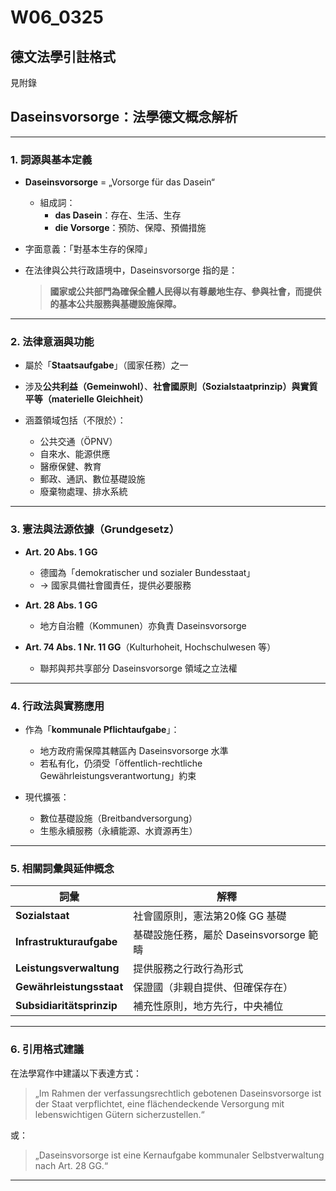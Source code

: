 # W06_0325

## 德文法學引註格式

見附錄

## Daseinsvorsorge：法學德文概念解析

***

### 1. 詞源與基本定義

- **Daseinsvorsorge** = „Vorsorge für das Dasein“
  - 組成詞：
    - **das Dasein**：存在、生活、生存
    - **die Vorsorge**：預防、保障、預備措施
- 字面意義：「對基本生存的保障」

- 在法律與公共行政語境中，Daseinsvorsorge 指的是：

  > **國家或公共部門為確保全體人民得以有尊嚴地生存、參與社會，而提供的基本公共服務與基礎設施保障。**

***

### 2. 法律意涵與功能

- 屬於「**Staatsaufgabe**」（國家任務）之一  
- 涉及**公共利益（Gemeinwohl）**、**社會國原則（Sozialstaatprinzip）**與**實質平等（materielle Gleichheit）**

- 涵蓋領域包括（不限於）：
  - 公共交通（ÖPNV）
  - 自來水、能源供應
  - 醫療保健、教育
  - 郵政、通訊、數位基礎設施
  - 廢棄物處理、排水系統

***

### 3. 憲法與法源依據（Grundgesetz）

- **Art. 20 Abs. 1 GG**  
  - 德國為「demokratischer und sozialer Bundesstaat」
  - → 國家具備社會國責任，提供必要服務
- **Art. 28 Abs. 1 GG**  
  - 地方自治體（Kommunen）亦負責 Daseinsvorsorge

- **Art. 74 Abs. 1 Nr. 11 GG**（Kulturhoheit, Hochschulwesen 等）  
  - 聯邦與邦共享部分 Daseinsvorsorge 領域之立法權

***



### 4. 行政法與實務應用

- 作為「**kommunale Pflichtaufgabe**」：
  - 地方政府需保障其轄區內 Daseinsvorsorge 水準
  - 若私有化，仍須受「öffentlich-rechtliche Gewährleistungsverantwortung」約束

- 現代擴張：
  - 數位基礎設施（Breitbandversorgung）
  - 生態永續服務（永續能源、水資源再生）

***

### 5. 相關詞彙與延伸概念

| 詞彙                    | 解釋                               |
|-------------------------|------------------------------------|
| **Sozialstaat**         | 社會國原則，憲法第20條 GG 基礎     |
| **Infrastrukturaufgabe**| 基礎設施任務，屬於 Daseinsvorsorge 範疇 |
| **Leistungsverwaltung** | 提供服務之行政行為形式             |
| **Gewährleistungsstaat**| 保證國（非親自提供、但確保存在）    |
| **Subsidiaritätsprinzip**| 補充性原則，地方先行，中央補位     |

***

### 6. 引用格式建議

在法學寫作中建議以下表達方式：

> „Im Rahmen der verfassungsrechtlich gebotenen Daseinsvorsorge ist der Staat verpflichtet, eine flächendeckende Versorgung mit lebenswichtigen Gütern sicherzustellen.“

或：

> „Daseinsvorsorge ist eine Kernaufgabe kommunaler Selbstverwaltung nach Art. 28 GG.“

***

<!-- 
abgesehen von der wahl der 

misstrauens



vertraensfrage



so wahlt nach art 54 die bundesversammlung der alle 國會議員 angehoren, den 聯邦總統


gemass art 63 bestimmt der 議會 zwar nicht gesamte 政府，abder den 聯邦總理  -->
